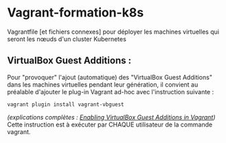# Vagrant-formation-k8s
Vagrantfile [et fichiers connexes] pour déployer les machines virtuelles qui seront les nœuds d'un cluster Kubernetes

## VirtualBox Guest Additions :
Pour "provoquer" l'ajout (automatique) des "VirtualBox Guest Additions" dans les machines virtuelles pendant leur génération, il convient au préalable d'ajouter le plug-in Vagrant ad-hoc avec l'instruction suivante :
~~~
vagrant plugin install vagrant-vbguest
~~~
*(explications complètes : [Enabling VirtualBox Guest Additions in Vagrant](https://subscription.packtpub.com/book/cloud-&-networking/9781786464910/1/ch01lvl1sec12/enabling-virtualbox-guest-additions-in-vagrant))*
Cette instruction est à exécuter par CHAQUE utilisateur de la commande vagrant.
